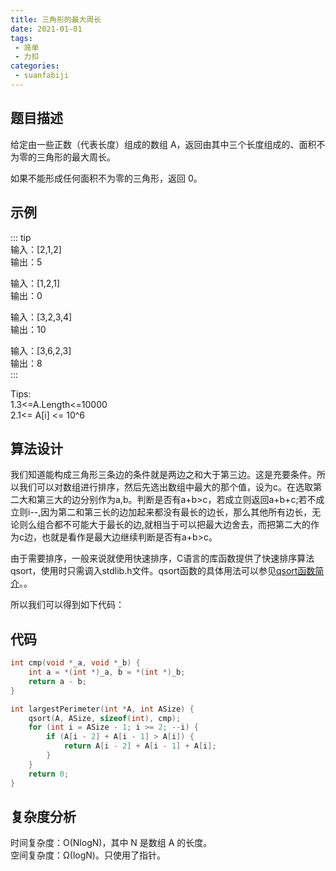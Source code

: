 ```yaml
---
title: 三角形的最大周长
date: 2021-01-01
tags:
 - 简单
 - 力扣
categories:
 - suanfabiji
---
```



## 题目描述
给定由一些正数（代表长度）组成的数组 A，返回由其中三个长度组成的、面积不为零的三角形的最大周长。  

如果不能形成任何面积不为零的三角形，返回 0。


## 示例
::: tip  
输入：[2,1,2]  
输出：5  

输入：[1,2,1]  
输出：0  

输入：[3,2,3,4]  
输出：10    

输入：[3,6,2,3]  
输出：8      
:::  

Tips:  
1.3<=A.Length<=10000  
2.1<= A[i] <= 10^6  


## 算法设计
我们知道能构成三角形三条边的条件就是两边之和大于第三边。这是充要条件。所以我们可以对数组进行排序，然后先选出数组中最大的那个值，设为c。在选取第二大和第三大的边分别作为a,b。判断是否有a+b>c，若成立则返回a+b+c;若不成立则i--,因为第二和第三长的边加起来都没有最长的边长，那么其他所有边长，无论则么组合都不可能大于最长的边,就相当于可以把最大边舍去，而把第二大的作为c边，也就是看作是最大边继续判断是否有a+b>c。  

由于需要排序，一般来说就使用快速排序，C语言的库函数提供了快速排序算法qsort，使用时只需调入stdlib.h文件。qsort函数的具体用法可以参见[qsort函数简介](https://shinuyeim.github.io/shinuye-site/views/PCCNotes/20210101Qsort.html)。。  

所以我们可以得到如下代码：

## 代码
```c
int cmp(void *_a, void *_b) {
    int a = *(int *)_a, b = *(int *)_b;
    return a - b;
}

int largestPerimeter(int *A, int ASize) {
    qsort(A, ASize, sizeof(int), cmp);
    for (int i = ASize - 1; i >= 2; --i) {
        if (A[i - 2] + A[i - 1] > A[i]) {
            return A[i - 2] + A[i - 1] + A[i];
        }
    }
    return 0;
}
```

## 复杂度分析  
时间复杂度：O(NlogN)，其中 N 是数组 A 的长度。  
空间复杂度：Ω(logN)。只使用了指针。  